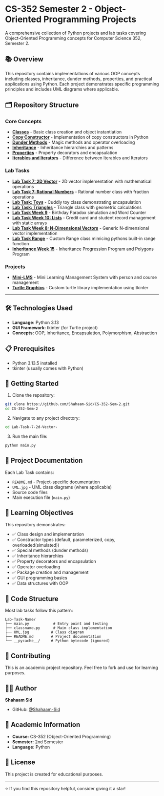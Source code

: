 # CS-352 Semester 2 - Object-Oriented Programming Projects

A comprehensive collection of Python projects and lab tasks covering Object-Oriented Programming concepts for Computer Science 352, Semester 2.

## 📚 Overview

This repository contains implementations of various OOP concepts including classes, inheritance, dunder methods, properties, and practical applications using Python. Each project demonstrates specific programming principles and includes UML diagrams where applicable.

## 🗂️ Repository Structure

### Core Concepts

- [**Classes**](./cls/) - Basic class creation and object instantiation
- [**Copy Constructor**](./copy-construcor/) - Implementation of copy constructors in Python
- [**Dunder Methods**](./dunder/) - Magic methods and operator overloading
- [**Inheritance**](./Inheritence/) - Inheritance hierarchies and patterns
- [**Properties**](./properties/) - Property decorators and encapsulation
- [**Iterables and Iterators**](./iterator-&-iterable/) - Difference between Iterables and Iterators

### Lab Tasks

- [**Lab Task 7: 2D Vector**](./Lab-Task-7-2d-Vector-/) - 2D vector implementation with mathematical operations
- [**Lab Task 7: Rational Numbers**](./Lab-Task-7-Rational-Number-/) - Rational number class with fraction operations
- [**Lab Task: Toys**](./Lab-task-Toys-/) - Cuddly toy class demonstrating encapsulation
- [**Lab Task: Triangles**](./Lab-Task-Triangles-/) - Triangle class with geometric calculations
- [**Lab Task Week 9**](./Lab-Task-Week-9/) - Birthday Paradox simulation and Word Counter
- [**Lab Task Week 10: Lists**](./Lists-Lab-Task-w10/) - Credit card and student record management with static arrays
- [**Lab Task Week 8: N-Dimensional Vectors**](./nDimensionalVectors-LabTaskw8-/) - Generic N-dimensional vector implementation
- [**Lab Task Range**](./Range/) - Custom Range class mimicing pythons built-in range function
- [**Inheritance Week 15**](./Inheritence-w15/) - Inheritance Progression Program and Polygons Program

### Projects

- [**Mini-LMS**](./Mini-LMS/) - Mini Learning Management System with person and course management
- [**Turtle Graphics**](./Turtle/) - Custom turtle library implementation using tkinter

---

## 🛠️ Technologies Used

- **Language:** Python 3.13
- **GUI Framework:** tkinter (for Turtle project)
- **Concepts:** OOP, Inheritance, Encapsulation, Polymorphism, Abstraction

## 📋 Prerequisites

- Python 3.13.5 installed
- tkinter (usually comes with Python)

## 🚀 Getting Started

1. Clone the repository:
```bash
git clone https://github.com/Shahaam-Sid/CS-352-Sem-2.git
cd CS-352-Sem-2
```

2. Navigate to any project directory:
```bash
cd Lab-Task-7-2d-Vector-
```

3. Run the main file:
```bash
python main.py
```

## 📖 Project Documentation

Each Lab Task contains:
- `README.md` - Project-specific documentation
- `UML.jpg` - UML class diagrams (where applicable)
- Source code files
- Main execution file (`main.py`)

## 🎯 Learning Objectives

This repository demonstrates:
- ✅ Class design and implementation
- ✅ Constructor types (default, parameterized, copy, overloaded(simulated))
- ✅ Special methods (dunder methods)
- ✅ Inheritance hierarchies
- ✅ Property decorators and encapsulation
- ✅ Operator overloading
- ✅ Package creation and management
- ✅ GUI programming basics
- ✅ Data structures with OOP

## 📝 Code Structure

Most lab tasks follow this pattern:
```
Lab-Task-Name/
├── main.py           # Entry point and testing
├── classname.py      # Main class implementation
├── UML.jpg          # Class diagram
├── README.md        # Project documentation
└── __pycache__/     # Python bytecode (ignored)
```

## 🤝 Contributing

This is an academic project repository. Feel free to fork and use for learning purposes.

## 👨‍💻 Author

**Shahaam Sid**
- GitHub: [@Shahaam-Sid](https://github.com/Shahaam-Sid)

## 📅 Academic Information

- **Course:** CS-352 (Object-Oriented Programming)
- **Semester:** 2nd Semester
- **Language:** Python

## 📄 License

This project is created for educational purposes.

---

⭐ If you find this repository helpful, consider giving it a star!